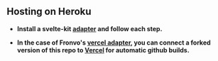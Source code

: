 ## Hosting on Heroku

-   **Install a svelte-kit [adapter](https://kit.svelte.dev/docs#adapters) and follow each step.**

-   **In the case of Fronvo's [vercel adapter](https://github.com/sveltejs/kit/tree/master/packages/adapter-vercel), you can connect a forked version of this repo to [Vercel](https://vercel.com) for automatic github builds.**
